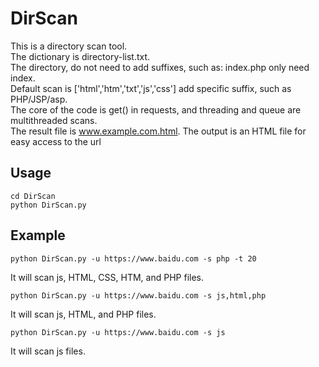 # DirScan

This is a directory scan tool.<br>
The dictionary is directory-list.txt. <br>
The directory, do not need to add suffixes, such as: index.php only need index.<br>
Default scan is ['html','htm','txt','js','css'] add specific suffix, such as PHP/JSP/asp. <br>
The core of the code is get() in requests, and threading and queue are multithreaded scans. <br>
The result file is www.example.com.html.  The output is an HTML file for easy access to the url<br>

## Usage

```shell
cd DirScan
python DirScan.py
```

## Example

```shell
python DirScan.py -u https://www.baidu.com -s php -t 20
```
It will scan js, HTML, CSS, HTM, and PHP files.

```shell
python DirScan.py -u https://www.baidu.com -s js,html,php
```
It will scan js, HTML, and PHP files.

```shell
python DirScan.py -u https://www.baidu.com -s js
```
It will scan js files.